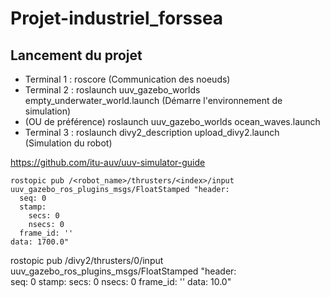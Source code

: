 # Projet-industriel_forssea

## Lancement du projet 



- Terminal 1 : roscore (Communication des noeuds)
- Terminal 2 : roslaunch uuv_gazebo_worlds empty_underwater_world.launch (Démarre l'environnement de simulation)
- (OU de préférence) roslaunch uuv_gazebo_worlds ocean_waves.launch
- Terminal 3 : roslaunch divy2_description upload_divy2.launch (Simulation du robot)



https://github.com/itu-auv/uuv-simulator-guide



```
rostopic pub /<robot_name>/thrusters/<index>/input uuv_gazebo_ros_plugins_msgs/FloatStamped "header:  
  seq: 0
  stamp:
    secs: 0
    nsecs: 0
  frame_id: ''
data: 1700.0"
```



rostopic pub /divy2/thrusters/0/input uuv_gazebo_ros_plugins_msgs/FloatStamped "header:  
  seq: 0
  stamp:
    secs: 0
    nsecs: 0
  frame_id: ''
data: 10.0"



